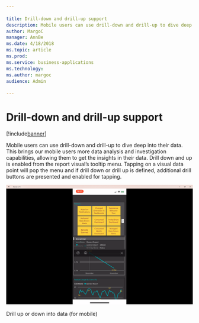 ```yaml
---

title: Drill-down and drill-up support
description: Mobile users can use drill-down and drill-up to dive deep into their data.
author: MargoC
manager: AnnBe
ms.date: 4/18/2018
ms.topic: article
ms.prod: 
ms.service: business-applications
ms.technology: 
ms.author: margoc
audience: Admin

---
```

#  Drill-down and drill-up support




[!include[banner](../../includes/banner.md)]

Mobile users can use drill-down and drill-up to dive deep into their data. This
brings our mobile users more data analysis and investigation capabilities,
allowing them to get the insights in their data. Drill down and up is enabled
from the report visual’s tooltip menu. Tapping on a visual data point will pop
the menu and if drill down or drill up is defined, additional drill buttons are
presented and enabled for tapping.

![A mobile screenshot demonstrating how a user can drill up or down into data](media/drill-down-drill-up-support-1.png "A mobile screenshot demonstrating how a user can drill up or down into data")
<!-- Picture 2 -->


Drill up or down into data (for mobile)
